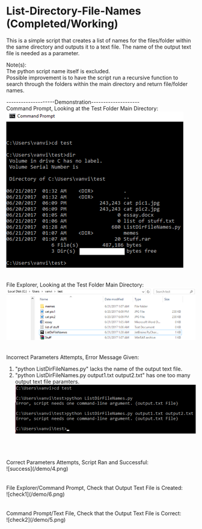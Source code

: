 # List-Directory-File-Names (Completed/Working)
This is a simple script that creates a list of names for the files/folder within the same directory and outputs it to a text file. The name of the output text file is needed as a parameter. <br />

Note(s): <br />
The python script name itself is excluded. <br />
Possible improvement is to have the script run a recursive function to search through the folders within the main directory and return file/folder names. <br />

--------------------Demonstration--------------------<br />
Command Prompt, Looking at the Test Folder Main Directory: <br />
![cdmfolder](/demo/1.png)
<br />
<br />
<br />
File Explorer, Looking at the Test Folder Main Directory: <br />
![explorerfolder](/demo/2.png)
<br />
<br />
<br />
Incorrect Parameters Attempts, Error Message Given: <br />
1. "python ListDirFileNames.py" lacks the name of the output text file.
2. "python ListDirFileNames.py output1.txt output2.txt" has one too many output text file paramters.
![error](/demo/3.png)
<br />
<br />
<br />
Correct Parameters Attempts, Script Ran and Successful: <br />
![success](/demo/4.png)
<br />
<br />
<br />
File Explorer/Command Prompt, Check that Output Text File is Created: <br />
![check1](/demo/6.png)
<br />
<br />
<br />
Command Prompt/Text File, Check that the Output Text File is Correct: <br />
![check2](/demo/5.png)

